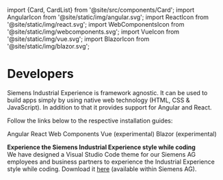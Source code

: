 import {Card, CardList} from '@site/src/components/Card';
import AngularIcon from '@site/static/img/angular.svg';
import ReactIcon from '@site/static/img/react.svg';
import WebComponentsIcon from '@site/static/img/webcomponents.svg';
import VueIcon from '@site/static/img/vue.svg';
import BlazorIcon from '@site/static/img/blazor.svg';

# Developers

Siemens Industrial Experience is framework agnostic.
It can be used to build apps simply by using native web technology (HTML, CSS & JavaScript).
In addition to that it provides support for Angular and React.

Follow the links below to the respective installation guides:

<CardList>
  <Card link="home/installation/angular"><AngularIcon className="Card_Icon" />Angular</Card>
  <Card link="home/installation/react"><ReactIcon className="Card_Icon" />React</Card>
  <Card link="home/installation/javascript"><WebComponentsIcon className="Card_Icon" />Web Components</Card>
  <Card link="home/installation/vue"><VueIcon className="Card_Icon" />Vue&nbsp;<span style={{fontSize: '0.8rem'}}>(experimental)</span></Card>
  <Card link="home/installation/blazor"><BlazorIcon className="Card_Icon" />Blazor&nbsp;<span style={{fontSize: '0.8rem'}}>(experimental)</span></Card>
</CardList>

**Experience the Siemens Industrial Experience style while coding**  
We have designed a Visual Studio Code theme for our Siemens AG employees and business partners to experience the Industrial Experience style while coding. Download it [here](https://code.siemens.com/siemens-ix/ix-for-vs-code/ix-theme-for-vs-code/-/releases) (available within Siemens AG).
